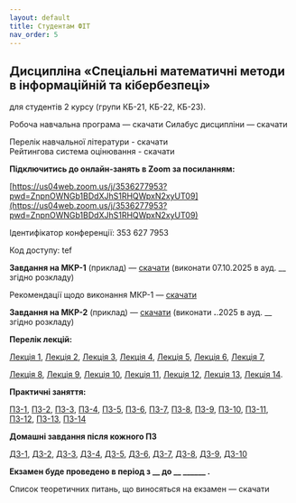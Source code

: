 ```yaml
---
layout: default
title: Студентам ФІТ
nav_order: 5
---
```


## Дисципліна «Спеціальні математичні методи в інформаційній та кібербезпеці»

для студентів 2 курсу (групи КБ-21, КБ-22, КБ-23).

Робоча навчальна програма — скачати              Силабус дисципліни — скачати

Перелік навчальної літератури - скачати  
Рейтингова система оцінювання - скачати

**Підключитись до онлайн-занять в Zoom за посиланням:**

[https://us04web.zoom.us/j/3536277953?pwd=ZnpnOWNGb1BDdXJhS1RHQWpxN2xyUT09](https://us04web.zoom.us/j/3536277953?pwd=ZnpnOWNGb1BDdXJhS1RHQWpxN2xyUT09)

Ідентифікатор конференції: 353 627 7953

Код доступу: tef

**Завдання на МКР-1** (приклад) — [скачати](https://www.dropbox.com/scl/fi/xzf79ozwwdwt2c7phdn01/_-1_-_.pdf?rlkey=84jv7xaz5a7gk721l2nsrlbtb&dl=0)   (виконати 07.10.2025 в ауд. __ згідно розкладу)

Рекомендації щодо виконання МКР-1 — [скачати](https://www.dropbox.com/scl/fi/xzf79ozwwdwt2c7phdn01/_-1_-_.pdf?rlkey=84jv7xaz5a7gk721l2nsrlbtb&dl=0)

**Завдання на МКР-2** (приклад) — [скачати](https://www.dropbox.com/scl/fi/1dvu3xantjd3li4i7kbiz/_-2_-_.pdf?rlkey=k8a02f29rlffy4z8q76tuq7yb&dl=0)   (виконати __.__.2025 в ауд. __ згідно розкладу)

**Перелік лекцій:**

[Лекція 1](https://www.dropbox.com/scl/fi/jr23uu0fuzh6e2nnj2q9s/_-1.pdf?rlkey=1he51srnkedpuwupn0m3w8pnm&dl=0), [Лекція 2](https://www.dropbox.com/scl/fi/oszs8p2io3opisbcyy3mw/_-2.pdf?rlkey=atlqsynlabvsfdh97zegk3rkv&dl=0), [Лекція 3](https://www.dropbox.com/scl/fi/sgasustdh92y3w26de8xt/_-3.pdf?rlkey=mrod2eyf5r8a10z2na3f0asw7&dl=0), [Лекція 4](https://www.dropbox.com/scl/fi/mhizan4uavdb7dj6ptxoj/_-4.pdf?rlkey=rbt7entw71mxc2jsm9iwbrv6t&dl=0), [Лекція 5](https://www.dropbox.com/scl/fi/ixxc4fpol3x0l06nwjtm3/_-5.pdf?rlkey=o6rmi2tjmjm0yiyblj85e3jnk&dl=0), [Лекція 6](https://www.dropbox.com/scl/fi/dod9za2fpa7xdhwdem4e2/_-6.pdf?rlkey=q068an6f7fh2z9kblckh4drxa&dl=0), [Лекція 7](https://www.dropbox.com/scl/fi/oxphe895ajhoauewj6ynm/_-7.pdf?rlkey=x6ly4qorc329piosufw9z7f0x&dl=0),

[Лекція 8](https://www.dropbox.com/scl/fi/30mhowjjqq8mmaamaef0u/_-8.pdf?rlkey=3jhvae5ok1xpyz184yqrul0d6&dl=0), [Лекція 9](https://www.dropbox.com/scl/fi/1umj5qitvpk8xk1pjazii/_-9.pdf?rlkey=0800iyo25s15mrkymi81nr3sa&dl=0), [Лекція 10](https://www.dropbox.com/scl/fi/9ytqft9a13p39kx2xdejn/_-10.pdf?rlkey=fm5jajgenvgujighblqquxx7r&dl=0), [Лекція 11](https://www.dropbox.com/scl/fi/mmftw3u3ez0yrqdmdazwb/_-11.pdf?rlkey=ek7fu9vov30e0kvjuj3wmezig&dl=0), [Лекція 12](https://www.dropbox.com/scl/fi/zzwhkdqls0llad5z36vpo/_-12..pdf?rlkey=4uo02xjj4a2q5p2v7ys8ny82y&dl=0), [Лекція 13](https://www.dropbox.com/scl/fi/bzbo5y7ri02rhp8knn6sy/_-13..pdf?rlkey=tdb8tc4881gmu6jz74786pwyg&dl=0), [Лекція 14](https://www.dropbox.com/scl/fi/5vr5vugllq6sh740tw0w9/_-14.pdf?rlkey=e8dj4bam99s8stxei2ok61qa9&dl=0). 

**Практичні заняття:**

[ПЗ-1](https://www.dropbox.com/scl/fi/tf9zzx8nsauwvjhhbypx5/_-1.pdf?rlkey=zleii1c86djtcwe0cb38t44o5&dl=0), [ПЗ-2](https://www.dropbox.com/scl/fi/oubtla92b2m3c3ah3iv9t/_-2.pdf?rlkey=j27mucgkl0zw31k16pziqtxyl&dl=0), [ПЗ-3](https://www.dropbox.com/scl/fi/3r7rb4yd215px7xttv42t/_-3.pdf?rlkey=cfjaebad2rxj2x2jz0ulrig8m&dl=0), [ПЗ-4](https://www.dropbox.com/scl/fi/30f8jgxom9kgs99bhv8m7/_-4.pdf?rlkey=oojq5711ysc66v9j19sntm53u&dl=0), [ПЗ-5](https://www.dropbox.com/scl/fi/iv0s4ipk3ikienwdrk20t/_-5.pdf?rlkey=83jox8uc5vufd1l9vkqo2shhs&dl=0), [ПЗ-6](https://www.dropbox.com/scl/fi/wars4xlpqnq55cha7bo0l/_-6_.pdf?rlkey=ehzgmcrs3vdurj1d7l6my9x98&dl=0), [ПЗ-7](https://www.dropbox.com/scl/fi/gvp199x3f30q0q8ul0ngo/_-7_.pdf?rlkey=mgte1r7iqe6z3ir22nktzbv2h&dl=0), [ПЗ-8](https://www.dropbox.com/scl/fi/eochc55c80bmrjmf7ybc1/_-8_.pdf?rlkey=w98t3h43a83rkc62u6jtlb3e3&dl=0), [ПЗ-9](https://www.dropbox.com/scl/fi/i82xxjyk8zumwywvb90zo/_-9.pdf?rlkey=y8iwuezk6gzlegiqohn64sujc&dl=0), [ПЗ-10](https://www.dropbox.com/scl/fi/yeg9qzd9n6ciso4d4bz7w/_-10.pdf?rlkey=npxq5yjbniwom06xu2w7h328q&dl=0), [ПЗ-11](https://www.dropbox.com/scl/fi/svf28epnosywaq5jjxsjc/_-11.pdf?rlkey=pr1peht7dqy0syv91lfv75dma&dl=0), [ПЗ-12](https://www.dropbox.com/scl/fi/wfpbsgn2tmqli23dbte82/_-12.pdf?rlkey=hzeh836v1fmen52tqslfcvsld&dl=0), [ПЗ-13](https://www.dropbox.com/scl/fi/7x1pa4czztbrs8hrpu0vb/_-13.pdf?rlkey=jijrt9wrzfdrkpvhnwr1yejg6&dl=0), [ПЗ-14](https://www.dropbox.com/scl/fi/qusb5zh21y8njdff57fzj/_-14.pdf?rlkey=6t1wrbe26rkk3lclg3murmcb0&dl=0)

**Домашні завдання після кожного ПЗ**

[ДЗ-1](https://www.dropbox.com/scl/fi/xagi3s27afi9ipb3lvkbw/_-1.pdf?rlkey=o7do518z6cx59bf45z55rpi2f&dl=0), [ДЗ-2](https://www.dropbox.com/scl/fi/lbjljyzpiaeqp7rk9ul5z/_-2.pdf?rlkey=2i3clcrvjbbfrvna9x1y1rkch&dl=0), [ДЗ-3](https://www.dropbox.com/scl/fi/qc1z2g9s1mlaa3ywf3c2r/_-3.pdf?rlkey=rmfgbekcvwule568cfly1toxk&dl=0), [ДЗ-4](https://www.dropbox.com/scl/fi/rl0jl0te8zxkwrbg95u7y/_-4.pdf?rlkey=2e17f9mmt5ewagdvmzpg8kq82&dl=0), [ДЗ-5](https://www.dropbox.com/scl/fi/w0j2adfb8khznht16kqlh/_-5.pdf?rlkey=k5q84l8qaxpkm3gq78m6eh8x8&dl=0), [ДЗ-6](https://www.dropbox.com/scl/fi/0boytfcvc238xl6yrkwvd/_-6.pdf?rlkey=n1bsjmqx94917accc373z7i3l&dl=0), [ДЗ-7](https://www.dropbox.com/scl/fi/0s99y1o5q49pw7si6jcck/_-7.pdf?rlkey=ppkal1vi0jksipcz8qghnap4p&dl=0), [ДЗ-8](https://www.dropbox.com/scl/fi/045hlo9wf5k4hbic8mdgq/_-8.pdf?rlkey=u7cv5kdyv734fntbrqvrsqxlv&dl=0), [ДЗ-9](https://www.dropbox.com/scl/fi/ae0burse81of7i2s0wk1t/_-9.pdf?rlkey=ukocwkcm6ha0kfkozgr2drfri&dl=0), [ДЗ-10](https://www.dropbox.com/scl/fi/42bfo6jbh14ehx6q4pmlx/_-10.pdf?rlkey=9cyv6gcws00ujwq4aknml5rrj&dl=0)

**Екзамен буде проведено в період з \_\_ до \_\_  \_\_\_\_\_\_ .**

Список теоретичних питань, що виносяться на екзамен — скачати


